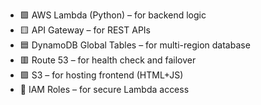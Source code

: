 - 🟩 AWS Lambda (Python) – for backend logic
- 🟨 API Gateway – for REST APIs
- 🟦 DynamoDB Global Tables – for multi-region database
- 🟥 Route 53 – for health check and failover
- 🟪 S3 – for hosting frontend (HTML+JS)
- 🔐 IAM Roles – for secure Lambda access
